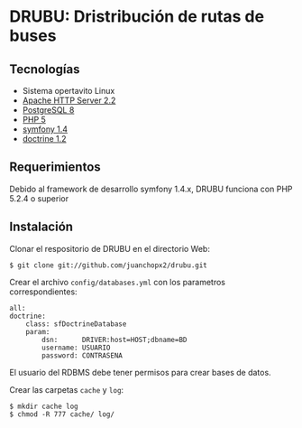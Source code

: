 DRUBU: Dristribución de rutas de buses
======================================

Tecnologías
-----------

* Sistema opertavito Linux
* [Apache HTTP Server 2.2][1]
* [PostgreSQL 8][2]
* [PHP 5][3]
 * [symfony 1.4][4]
 * [doctrine 1.2][5]

Requerimientos
--------------

Debido al framework de desarrollo symfony 1.4.x, DRUBU funciona con PHP 5.2.4 o
superior

Instalación
-----------

Clonar el respositorio de DRUBU en el directorio Web:

    $ git clone git://github.com/juanchopx2/drubu.git

Crear el archivo `config/databases.yml` con los parametros correspondientes:

    all:
    doctrine:
        class: sfDoctrineDatabase
        param:
            dsn:      DRIVER:host=HOST;dbname=BD
            username: USUARIO
            password: CONTRASENA

El usuario del RDBMS debe tener permisos para crear bases de datos.

Crear las carpetas `cache` y `log`:

    $ mkdir cache log
    $ chmod -R 777 cache/ log/

[1]: http://httpd.apache.org/
[2]: http://www.postgresql.org/
[3]: http://www.php.net
[4]: http://www.symfony-project.org/
[5]: http://www.doctrine-project.org/projects/orm
